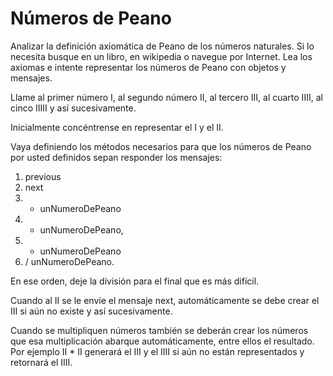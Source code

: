 # Números de Peano

Analizar la definición axiomática de Peano de los números naturales. Si lo necesita busque en un libro, en wikipedia o navegue por Internet. Lea los axiomas e intente representar los números de Peano con objetos y mensajes.

Llame al primer número I, al segundo número II, al tercero III, al cuarto IIII, al cinco IIIII y así sucesivamente.

Inicialmente concéntrense en representar el I y el II.

Vaya definiendo los métodos necesarios para que los números de Peano por usted definidos sepan responder los mensajes: 

1. previous
2. next
3. + unNumeroDePeano
4. - unNumeroDePeano, 
5. * unNumeroDePeano
6. / unNumeroDePeano. 

En ese orden, deje la división para el final que es más difícil.

Cuando al II se le envíe el mensaje next, automáticamente se debe crear el III si aún no existe y así sucesivamente. 

Cuando se multipliquen números también se deberán crear los números que esa multiplicación abarque automáticamente, entre ellos el resultado. Por ejemplo II * II generará el III y el IIII si aún no están representados y retornará el IIII.
